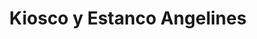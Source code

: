 ---
title: "Kiosco y Estanco Angelines"
url: /aldeamayor-de-san-martin/kiosco-y-estanco-angelines/
shop: Kiosk
---
